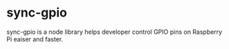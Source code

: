 # sync-gpio
sync-gpio is a node library helps developer control GPIO pins on Raspberry Pi eaiser and faster.
